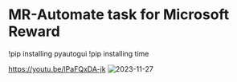 # MR-Automate task for Microsoft Reward
!pip installing pyautogui
!pip installing time 

https://youtu.be/lPaFQxDA-jk
![2023-11-27](https://github.com/Saibhagavan23/MR-Automate-task-for-Microsoft-Reward/assets/107597193/1f3abebd-50b6-4ca6-b52e-3feaf33a8ea2)
